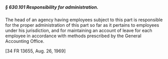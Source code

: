 ##### § 630.101 Responsibility for administration. #####

The head of an agency having employees subject to this part is responsible for the proper administration of this part so far as it pertains to employees under his jurisdiction, and for maintaining an account of leave for each employee in accordance with methods prescribed by the General Accounting Office.

[34 FR 13655, Aug. 26, 1969]